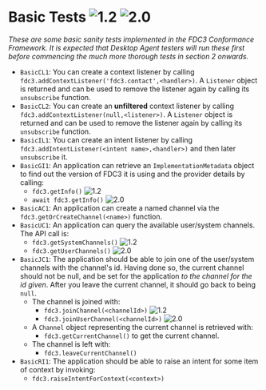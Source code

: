# Basic Tests ![1.2](https://img.shields.io/badge/FDC3-1.2-green) ![2.0](https://img.shields.io/badge/FDC3-2.0-blue)

_These are some basic sanity tests implemented in the FDC3 Conformance Framework.  It is expected that Desktop Agent testers will run these first before commencing the much more thorough tests in section 2 onwards._

- `BasicCL1`: You can create a context listener by calling `fdc3.addContextListener('fdc3.contact',<handler>)`.  A `Listener` object is returned and can be used to remove the listener again by calling its `unsubscribe` function.
- `BasicCL2`: You can create an **unfiltered** context listener by calling `fdc3.addContextListener(null,<listener>)`.  A `Listener` object is returned and can be used to remove the listener again by calling its `unsubscribe` function.
- `BasicIL1`: You can create an intent listener by calling `fdc3.addIntentListener(<intent name>,<handler>)` and then later `unsubscribe` it.
- `BasicGI1`: An application can retrieve an `ImplementationMetadata` object to find out the version of FDC3 it is using and the provider details by calling:
    - `fdc3.getInfo()` ![1.2](https://img.shields.io/badge/FDC3-1.2-green) 
    - `await fdc3.getInfo()` ![2.0](https://img.shields.io/badge/FDC3-2.0-blue)
- `BasicAC1`: An application can create a named channel via the `fdc3.getOrCreateChannel(<name>)` function. 
- `BasicUC1`: An application can query the available user/system channels.  The API call is:
  - `fdc3.getSystemChannels()` ![1.2](https://img.shields.io/badge/FDC3-1.2-green)
  - `fdc3.getUserChannels()` ![2.0](https://img.shields.io/badge/FDC3-2.0-blue)
- `BasicJC1`: The application should be able to join one of the user/system channels with the channel's id.  Having done so, the current channel should not be null, and be set for the application _to the channel for the id given_.  After you leave the current channel, it should go back to being `null`.
  - The channel is joined with:
    - `fdc3.joinChannel(<channelId>)` ![1.2](https://img.shields.io/badge/FDC3-1.2-green)
    - `fdc3.joinUserChannel(<channelId>)` ![2.0](https://img.shields.io/badge/FDC3-2.0-blue)
  - A `Channel` object representing the current channel is retrieved with:
    - `fdc3.getCurrentChannel()` to get the current channel.
  - The channel is left with: 
    - `fdc3.leaveCurrentChannel()`
- `BasicRI1`: The application should be able to raise an intent for some item of context by invoking:
  - `fdc3.raiseIntentForContext(<context>)`
